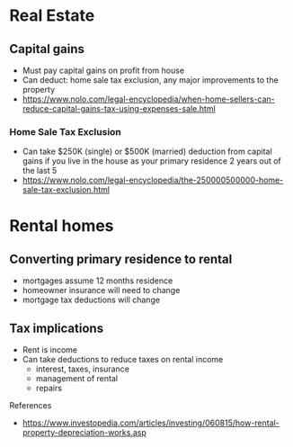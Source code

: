 # Real Estate

## Capital gains
* Must pay capital gains on profit from house
* Can deduct: home sale tax exclusion, any major improvements to the property
* https://www.nolo.com/legal-encyclopedia/when-home-sellers-can-reduce-capital-gains-tax-using-expenses-sale.html

### Home Sale Tax Exclusion
* Can take $250K (single) or $500K (married) deduction from capital gains if you live in the house as your primary residence 2 years out of the last 5
* https://www.nolo.com/legal-encyclopedia/the-250000500000-home-sale-tax-exclusion.html

# Rental homes
## Converting primary residence to rental
* mortgages assume 12 months residence
* homeowner insurance will need to change
* mortgage tax deductions will change

## Tax implications
* Rent is income
* Can take deductions to reduce taxes on rental income
  * interest, taxes, insurance
  * management of rental
  * repairs

References
* https://www.investopedia.com/articles/investing/060815/how-rental-property-depreciation-works.asp
